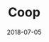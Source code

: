 ﻿---
title:          "Coop"
date:           "2018-07-05"
draft:          false
robotsExclude:  true
forceNowrap:    false
---
